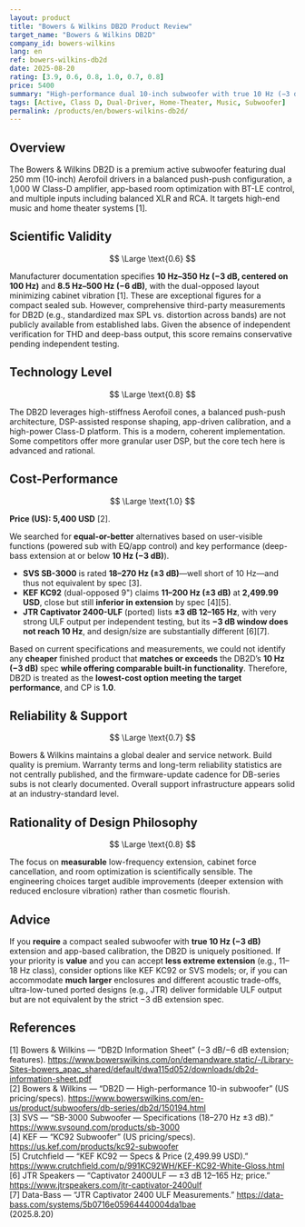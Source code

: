 ```yaml
---
layout: product
title: "Bowers & Wilkins DB2D Product Review"
target_name: "Bowers & Wilkins DB2D"
company_id: bowers-wilkins
lang: en
ref: bowers-wilkins-db2d
date: 2025-08-20
rating: [3.9, 0.6, 0.8, 1.0, 0.7, 0.8]
price: 5400
summary: "High-performance dual 10-inch subwoofer with true 10 Hz (−3 dB) extension; no cheaper equivalent with equal extension and features found"
tags: [Active, Class D, Dual-Driver, Home-Theater, Music, Subwoofer]
permalink: /products/en/bowers-wilkins-db2d/
---
```

## Overview

The Bowers & Wilkins DB2D is a premium active subwoofer featuring dual 250 mm (10-inch) Aerofoil drivers in a balanced push-push configuration, a 1,000 W Class-D amplifier, app-based room optimization with BT-LE control, and multiple inputs including balanced XLR and RCA. It targets high-end music and home theater systems [1].

## Scientific Validity

$$ \Large \text{0.6} $$

Manufacturer documentation specifies **10 Hz–350 Hz (−3 dB, centered on 100 Hz)** and **8.5 Hz–500 Hz (−6 dB)**, with the dual-opposed layout minimizing cabinet vibration [1]. These are exceptional figures for a compact sealed sub. However, comprehensive third-party measurements for DB2D (e.g., standardized max SPL vs. distortion across bands) are not publicly available from established labs. Given the absence of independent verification for THD and deep-bass output, this score remains conservative pending independent testing.

## Technology Level

$$ \Large \text{0.8} $$

The DB2D leverages high-stiffness Aerofoil cones, a balanced push-push architecture, DSP-assisted response shaping, app-driven calibration, and a high-power Class-D platform. This is a modern, coherent implementation. Some competitors offer more granular user DSP, but the core tech here is advanced and rational.

## Cost-Performance

$$ \Large \text{1.0} $$

**Price (US): 5,400 USD** [2].

We searched for **equal-or-better** alternatives based on user-visible functions (powered sub with EQ/app control) and key performance (deep-bass extension at or below **10 Hz (−3 dB)**).  
- **SVS SB-3000** is rated **18–270 Hz (±3 dB)**—well short of 10 Hz—and thus not equivalent by spec [3].  
- **KEF KC92** (dual-opposed 9") claims **11–200 Hz (±3 dB)** at **2,499.99 USD**, close but still **inferior in extension** by spec [4][5].  
- **JTR Captivator 2400-ULF** (ported) lists **±3 dB 12–165 Hz**, with very strong ULF output per independent testing, but its **−3 dB window does not reach 10 Hz**, and design/size are substantially different [6][7].

Based on current specifications and measurements, we could not identify any **cheaper** finished product that **matches or exceeds** the DB2D’s **10 Hz (−3 dB)** spec **while offering comparable built-in functionality**. Therefore, DB2D is treated as the **lowest-cost option meeting the target performance**, and CP is **1.0**.

## Reliability & Support

$$ \Large \text{0.7} $$

Bowers & Wilkins maintains a global dealer and service network. Build quality is premium. Warranty terms and long-term reliability statistics are not centrally published, and the firmware-update cadence for DB-series subs is not clearly documented. Overall support infrastructure appears solid at an industry-standard level.

## Rationality of Design Philosophy

$$ \Large \text{0.8} $$

The focus on **measurable** low-frequency extension, cabinet force cancellation, and room optimization is scientifically sensible. The engineering choices target audible improvements (deeper extension with reduced enclosure vibration) rather than cosmetic flourish.

## Advice

If you **require** a compact sealed subwoofer with **true 10 Hz (−3 dB)** extension and app-based calibration, the DB2D is uniquely positioned. If your priority is **value** and you can accept **less extreme extension** (e.g., 11–18 Hz class), consider options like KEF KC92 or SVS models; or, if you can accommodate **much larger** enclosures and different acoustic trade-offs, ultra-low-tuned ported designs (e.g., JTR) deliver formidable ULF output but are not equivalent by the strict −3 dB extension spec.

## References

[1] Bowers & Wilkins — “DB2D Information Sheet” (−3 dB/−6 dB extension; features). https://www.bowerswilkins.com/on/demandware.static/-/Library-Sites-bowers_apac_shared/default/dwa115d052/downloads/db2d-information-sheet.pdf  
[2] Bowers & Wilkins — “DB2D — High-performance 10-in subwoofer” (US pricing/specs). https://www.bowerswilkins.com/en-us/product/subwoofers/db-series/db2d/150194.html  
[3] SVS — “SB-3000 Subwoofer — Specifications (18–270 Hz ±3 dB).” https://www.svsound.com/products/sb-3000  
[4] KEF — “KC92 Subwoofer” (US pricing/specs). https://us.kef.com/products/kc92-subwoofer  
[5] Crutchfield — “KEF KC92 — Specs & Price (2,499.99 USD).” https://www.crutchfield.com/p/991KC92WH/KEF-KC92-White-Gloss.html  
[6] JTR Speakers — “Captivator 2400ULF — ±3 dB 12–165 Hz; price.” https://www.jtrspeakers.com/jtr-captivator-2400ulf  
[7] Data-Bass — “JTR Captivator 2400 ULF Measurements.” https://data-bass.com/systems/5b0716e05964440004da1bae  
(2025.8.20)

